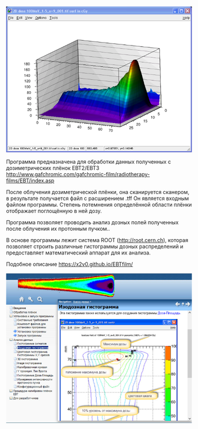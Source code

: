 ![3D](HTML/3d1.png)



Программа предназначена для обработки данных полученных с дозиметрических плёнок EBT2/EBT3 
http://www.gafchromic.com/gafchromic-film/radiotherapy-films/EBT/index.asp

 
После облучения дозиметрической плёнки, она сканируется сканером, в результате получается файл с расширением .tff
Он является входным файлом программы. Степень потемнения определённой области плёнки отображает поглощённую в ней дозу.

 
Программа позволяет проводить анализ дозных полей полученных после облучения их протонным пучком..

В основе программы лежит система ROOT (http://root.cern.ch), 
которая позволяет строить различные гистограммы дозных распределений и предоставляет математический аппарат для их анализа.


Подобное описание https://x2v0.github.io/EBTfilm/

![snapshot](snapshot.jpg)
